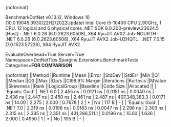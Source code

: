 {noformat}

BenchmarkDotNet v0.13.12, Windows 10 (10.0.19045.3930/22H2/2022Update)
Intel Core i5-10400 CPU 2.90GHz, 1 CPU, 12 logical and 6 physical cores
.NET SDK 8.0.200-preview.23624.5
  [Host]     : .NET 6.0.26 (6.0.2623.60508), X64 RyuJIT AVX2
  Job-NOURTH : .NET 6.0.26 (6.0.2623.60508), X64 RyuJIT AVX2
  Job-UZHQTL : .NET 7.0.15 (7.0.1523.57226), X64 RyuJIT AVX2

EvaluateOverhead=True  Server=True  Namespace=DotNetTips.Spargine.Extensions.BenchmarkTests  
Categories=**FOR COMPARISON**  

{noformat}
||Method         ||Runtime  ||Mean     ||Error     ||StdDev    ||StdErr    ||Min      ||Q1       ||Median   ||Q3       ||Max      ||Op/s          ||CI99.9% Margin ||Iterations ||Kurtosis ||MValue ||Skewness ||Rank ||LogicalGroup ||Baseline ||Code Size ||Allocated ||
| 'Equals: Guid' | .NET 6.0 | 2.455 ns | 0.0171 ns | 0.0151 ns | 0.0040 ns | 2.436 ns | 2.447 ns | 2.450 ns | 2.461 ns | 2.487 ns | 407,348,383.3 |      0.0171 ns |      14.00 |    2.275 |  2.000 |   0.7678 |    2 | *            | No       |     117 B |         - |
| 'Equals: Guid' | .NET 7.0 | 2.319 ns | 0.0196 ns | 0.0183 ns | 0.0047 ns | 2.298 ns | 2.303 ns | 2.315 ns | 2.335 ns | 2.351 ns | 431,286,511.1 |      0.0196 ns |      15.00 |    1.636 |  2.000 |   0.4950 |    1 | *            | No       |     105 B |         - |
